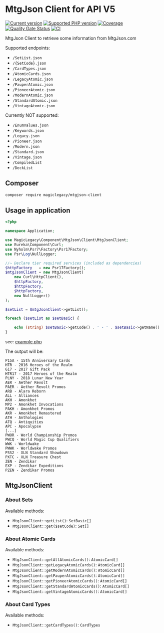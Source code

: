 # MtgJson Client for API V5

[![Current version](https://img.shields.io/packagist/v/magiclegacy/mtgjson-client.svg?logo=composer)](https://packagist.org/packages/magiclegacy/mtgjson-client)
[![Supported PHP version](https://img.shields.io/static/v1?logo=php&label=PHP&message=%5E7.3&color=777bb4)](https://packagist.org/packages/magiclegacy/mtgjson-client)
[![Coverage](https://sonarcloud.io/api/project_badges/measure?project=MagicLegacy_mtgjson-client&metric=coverage)](https://sonarcloud.io/dashboard?id=MagicLegacy_mtgjson-client)
[![Quality Gate Status](https://sonarcloud.io/api/project_badges/measure?project=MagicLegacy_mtgjson-client&metric=alert_status)](https://sonarcloud.io/dashboard?id=MagicLegacy_mtgjson-client)
[![CI](https://github.com/MagicLegacy/mtgjson-client/workflows/CI/badge.svg)](https://github.com/MagicLegacy/mtgjson-client/actions)

MtgJson Client to retrieve some information from MtgJson.com

Supported endpoints:
 * `/SetList.json`
 * `/{SetCode}.json`
 * `/CardTypes.json`
 * `/AtomicCards.json`
 * `/LegacyAtomic.json`
 * `/PauperAtomic.json`
 * `/PioneerAtomic.json`
 * `/ModernAtomic.json`
 * `/StandardAtomic.json`
 * `/VintageAtomic.json`

Currently NOT supported:
 * `/EnumValues.json`
 * `/Keywords.json`
 * `/Legacy.json`
 * `/Pioneer.json`
 * `/Modern.json`
 * `/Standard.json`
 * `/Vintage.json`
 * `/CompiledList`
 * `/DeckList`

## Composer
```bash
composer require magiclegacy/mtgjson-client
```

## Usage in application
```php
<?php

namespace Application;

use MagicLegacy\Component\MtgJson\Client\MtgJsonClient;
use Eureka\Component\Curl;
use Nyholm\Psr7\Factory\Psr17Factory;
use Psr\Log\NullLogger;

//~ Declare tier required services (included as dependencies)
$httpFactory   = new Psr17Factory();
$mtgJsonClient = new MtgJsonClient(
    new Curl\HttpClient(),
    $httpFactory,
    $httpFactory,
    $httpFactory,
    new NullLogger()
);

$setList = $mtgJsonClient->getList();

foreach ($setList as $setBasic) {

    echo (string) $setBasic->getCode() . ' - ' . $setBasic->getName() . PHP_EOL;
}
```
see: [example.php](./examples/SetList.php)

The output will be:
```text
P15A - 15th Anniversary Cards
HTR - 2016 Heroes of the Realm
G17 - 2017 Gift Pack
HTR17 - 2017 Heroes of the Realm
PLNY - 2018 Lunar New Year
AER - Aether Revolt
PAER - Aether Revolt Promos
ARB - Alara Reborn
ALL - Alliances
AKH - Amonkhet
MP2 - Amonkhet Invocations
PAKH - Amonkhet Promos
AKR - Amonkhet Remastered
ATH - Anthologies
ATQ - Antiquities
APC - Apocalypse
[...]
PWOR - World Championship Promos
PWCQ - World Magic Cup Qualifiers
WWK - Worldwake
PWWK - Worldwake Promos
PSS2 - XLN Standard Showdown
PXTC - XLN Treasure Chest
ZEN - Zendikar
EXP - Zendikar Expeditions
PZEN - Zendikar Promos
```

## MtgJsonClient

### About Sets

Available methods:
 * `MtgJsonClient::getList()`: `SetBasic[]`
 * `MtgJsonClient::get($setCode)`: `Set[]`
 
 
### About Atomic Cards

Available methods:
 * `MtgJsonClient::getAllAtomicCards()`: `AtomicCard[]`
 * `MtgJsonClient::getLegacyAtomicCards()`: `AtomicCard[]`
 * `MtgJsonClient::getModernAtomicCards()`: `AtomicCard[]`
 * `MtgJsonClient::getPauperAtomicCards()`: `AtomicCard[]`
 * `MtgJsonClient::getPioneerAtomicCards()`: `AtomicCard[]`
 * `MtgJsonClient::getStandardAtomicCards()`: `AtomicCard[]`
 * `MtgJsonClient::getVintageAtomicCards()`: `AtomicCard[]`
  
### About Card Types

Available methods:
 * `MtgJsonClient::getCardTypes()`: `CardTypes`
